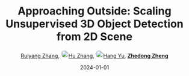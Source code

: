 ---
title: "Approaching Outside: Scaling Unsupervised 3D Object Detection from 2D Scene"
collection: publications
permalink: /publication/Approach2024
date: 2024-01-01
doi: 
keywords: detection 2d scene, 3d object detection, object detection 2d, 
venue: 'European conference on computer vision (ECCV)'
paperurl: 'https://zdzheng.xyz/files/ECCV24-Approach.pdf'
blog: 'https://www.zhihu.com/question/660698707/answer/3575967153'
code: 'https://github.com/Ruiyang-061X/LiSe'
author: '<a href="https://zdzheng.xyz/authors/Ruiyang-Zhang" class="author">Ruiyang Zhang</a>, <a href="https://zdzheng.xyz/authors/Hu-Zhang" class="author"> <img src= "https://zdzheng.xyz/coauthors/hu-zhang.jpg" alt="hu-zhang" style="border-radius: 50%; height:20px; width:20px">Hu Zhang</a>, <a href="https://zdzheng.xyz/authors/Hang-Yu" class="author"> <img src= "https://zdzheng.xyz/coauthors/hang-yu.jpg" alt="hang-yu" style="border-radius: 50%; height:20px; width:20px">Hang Yu</a>, <strong><a href="https://zdzheng.xyz/authors/Zhedong-Zheng" class="author">Zhedong Zheng</a></strong>'
sqlauthor: '{"@type": "Person","name": "Ruiyang Zhang"}, {"@type": "Person","name": "Hu Zhang"}, {"@type": "Person","name": "Hang Yu"}, {"@type": "Person","name": "Zhedong Zheng"}'
citation: ' Ruiyang Zhang,  Hu Zhang,  Hang Yu,  Zhedong Zheng, &quot;Approaching Outside: Scaling Unsupervised 3D Object Detection from 2D Scene.&quot; European conference on computer vision (ECCV), 2024.'
pub_year: '2024'
bib: >
    @inproceedings{LiSe,<br>author = "Zhang, Ruiyang and Zhang, Hu and Yu, Hang and Zheng, Zhedong",<br>title = "Approaching Outside: Scaling Unsupervised 3D Object Detection from 2D Scene",<br>booktitle = "European conference on computer vision (ECCV)",<br>code = "https://github.com/Ruiyang-061X/LiSe",<br>url = "https://zdzheng.xyz/files/ECCV24-Approach.pdf",<br>blog = "https://www.zhihu.com/question/660698707/answer/3575967153",<br>year = "2024"
    }

---